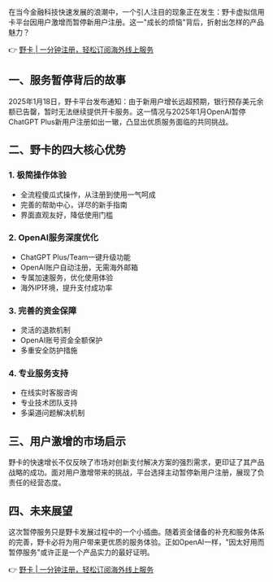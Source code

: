 在当今金融科技快速发展的浪潮中，一个引人注目的现象正在发生：野卡虚拟信用卡平台因用户激增而暂停新用户注册。这一"成长的烦恼"背后，折射出怎样的产品魅力？

👉 [野卡 | 一分钟注册，轻松订阅海外线上服务](https://bit.ly/bewildcard)

## **一、服务暂停背后的故事**

2025年1月18日，野卡平台发布通知：由于新用户增长远超预期，银行预存美元余额已告罄，暂时无法继续提供开卡服务。这一情况与2025年1月OpenAI暂停ChatGPT Plus新用户注册如出一辙，凸显出优质服务面临的共同挑战。

## **二、野卡的四大核心优势**

### **1. 极简操作体验**
- 全流程傻瓜式操作，从注册到使用一气呵成
- 完善的帮助中心，详尽的新手指南
- 界面直观友好，降低使用门槛

### **2. OpenAI服务深度优化**
- ChatGPT Plus/Team一键升级功能
- OpenAI账户自动注册，无需海外邮箱
- 专属加速服务，优化使用体验
- 海外IP环境，提升支付成功率

### **3. 完善的资金保障**
- 灵活的退款机制
- OpenAI账号资金全额保护
- 多重安全防护措施

### **4. 专业服务支持**
- 在线实时客服咨询
- 专业技术团队支持
- 多渠道问题解决机制

## **三、用户激增的市场启示**

野卡的快速增长不仅反映了市场对创新支付解决方案的强烈需求，更印证了其产品战略的成功。面对用户激增带来的挑战，平台选择主动暂停新用户注册，展现了负责任的经营态度。

## **四、未来展望**

这次暂停服务只是野卡发展过程中的一个小插曲。随着资金储备的补充和服务体系的完善，野卡必将为用户带来更优质的服务体验。正如OpenAI一样，"因太好用而暂停服务"或许正是一个产品实力的最好证明。

👉 [野卡 | 一分钟注册，轻松订阅海外线上服务](https://bit.ly/bewildcard)